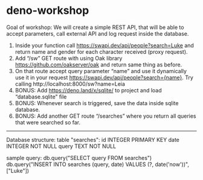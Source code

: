 # deno-workshop

Goal of workshop:
We will create a simple REST API, that will be able to accept parameters, call external API and log request inside the database.

1. Inside your function call https://swapi.dev/api/people?search=Luke and return name and gender for each character received (proxy request).
2. Add “/sw” GET route with using Oak library https://github.com/oakserver/oak and return same thing as before.
3. On that route accept query parameter “name” and use it dynamically use it in your request https://swapi.dev/api/people?search={name}. Try calling http://localhost:8000/sw?name=Leia
4. BONUS: Add https://deno.land/x/sqlite/ to project and load “database.sqlite” file
5. BONUS: Whenever search is triggered, save the data inside sqlite database.
6. BONUS: Add another GET route “/searches” where you return all queries that were searched so far.



------ 

Database structure:
table "searches":
id INTEGER PRIMARY KEY
date INTEGER NOT NULL
query TEXT NOT NULL

sample query:
db.query("SELECT query FROM searches")
db.query("INSERT INTO searches (query, date) VALUES (?, date('now'))", ["Luke"])
